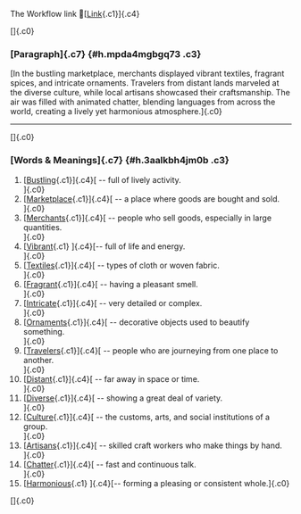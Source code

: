 The Workflow link
👏[[Link](https://www.google.com/url?q=http://www.google.com&sa=D&source=editors&ust=1761213183546825&usg=AOvVaw24zPmm9vrh9Jcpr2kpEc51){.c1}]{.c4}

[]{.c0}

### [Paragraph]{.c7} {#h.mpda4mgbgq73 .c3}

[In the bustling marketplace, merchants displayed vibrant textiles,
fragrant spices, and intricate ornaments. Travelers from distant lands
marveled at the diverse culture, while local artisans showcased their
craftsmanship. The air was filled with animated chatter, blending
languages from across the world, creating a lively yet harmonious
atmosphere.]{.c0}

------------------------------------------------------------------------

[]{.c0}

### [Words & Meanings]{.c7} {#h.3aalkbh4jm0b .c3}

1.  [[Bustling](https://www.google.com/url?q=http://www.google.com&sa=D&source=editors&ust=1761213183547484&usg=AOvVaw1ehKjUU4dZH9oQ5HRoDuvb){.c1}]{.c4}[ --
    full of lively activity.\
    ]{.c0}
2.  [[Marketplace](https://www.google.com/url?q=http://www.google.com&sa=D&source=editors&ust=1761213183547607&usg=AOvVaw1ZX3qA30DcX65pLnoTx5Ws){.c1}]{.c4}[ --
    a place where goods are bought and sold.\
    ]{.c0}
3.  [[Merchants](https://www.google.com/url?q=http://www.google.com&sa=D&source=editors&ust=1761213183547724&usg=AOvVaw25hnikfImSocRSufdKC72j){.c1}]{.c4}[ --
    people who sell goods, especially in large quantities.\
    ]{.c0}
4.  [[Vibrant](https://www.google.com/url?q=http://www.google.com&sa=D&source=editors&ust=1761213183547851&usg=AOvVaw1KC4ApsITSh1YwoSnL2S-_){.c1}
    ]{.c4}[-- full of life and energy.\
    ]{.c0}
5.  [[Textiles](https://www.google.com/url?q=http://www.google.com&sa=D&source=editors&ust=1761213183547946&usg=AOvVaw2GmjDcElB1U_GIC2VdCQwT){.c1}]{.c4}[ --
    types of cloth or woven fabric.\
    ]{.c0}
6.  [[Fragrant](https://www.google.com/url?q=http://www.google.com&sa=D&source=editors&ust=1761213183548049&usg=AOvVaw1xTXZTgre8z4h2pCvx6dRD){.c1}]{.c4}[ --
    having a pleasant smell.\
    ]{.c0}
7.  [[Intricate](https://www.google.com/url?q=http://www.google.com&sa=D&source=editors&ust=1761213183548148&usg=AOvVaw3f1s4gpTMUzaBi-dMa5HSb){.c1}]{.c4}[ --
    very detailed or complex.\
    ]{.c0}
8.  [[Ornaments](https://www.google.com/url?q=http://www.google.com&sa=D&source=editors&ust=1761213183548245&usg=AOvVaw0AEX5PXlNGiGCB-_hKNQ3e){.c1}]{.c4}[ --
    decorative objects used to beautify something.\
    ]{.c0}
9.  [[Travelers](https://www.google.com/url?q=http://www.google.com&sa=D&source=editors&ust=1761213183548382&usg=AOvVaw21YjhbVW4sb4kSA7CpGU17){.c1}]{.c4}[ --
    people who are journeying from one place to another.\
    ]{.c0}
10. [[Distant](https://www.google.com/url?q=http://www.google.com&sa=D&source=editors&ust=1761213183548506&usg=AOvVaw1jw5YhwKTYhLGwaNg5hjlO){.c1}]{.c4}[ --
    far away in space or time.\
    ]{.c0}
11. [[Diverse](https://www.google.com/url?q=http://www.google.com&sa=D&source=editors&ust=1761213183548610&usg=AOvVaw22vdZh3d7bKs0bHN4MdLG_){.c1}]{.c4}[ --
    showing a great deal of variety.\
    ]{.c0}
12. [[Culture](https://www.google.com/url?q=http://www.google.com&sa=D&source=editors&ust=1761213183548719&usg=AOvVaw1873jnSUZcahxPR9KVuSck){.c1}]{.c4}[ --
    the customs, arts, and social institutions of a group.\
    ]{.c0}
13. [[Artisans](https://www.google.com/url?q=http://www.google.com&sa=D&source=editors&ust=1761213183548861&usg=AOvVaw07mRiINjlRG2g7de1YkJ08){.c1}]{.c4}[ --
    skilled craft workers who make things by hand.\
    ]{.c0}
14. [[Chatter](https://www.google.com/url?q=http://www.google.com&sa=D&source=editors&ust=1761213183548976&usg=AOvVaw2M2cTrrh80j8RWj90slZm-){.c1}]{.c4}[ --
    fast and continuous talk.\
    ]{.c0}
15. [[Harmonious](https://www.google.com/url?q=http://www.google.com&sa=D&source=editors&ust=1761213183549080&usg=AOvVaw0ODRPVjUEDf0H67kQc1YvM){.c1}
    ]{.c4}[-- forming a pleasing or consistent whole.]{.c0}

[]{.c0}
